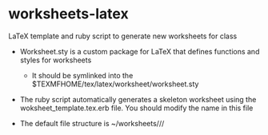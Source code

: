 worksheets-latex
================

LaTeX template and ruby script to generate new worksheets for class

+ Worksheet.sty is a custom package for LaTeX that defines functions and styles for worksheets
	 + It should be symlinked into the $TEXMFHOME/tex/latex/worksheet/worksheet.sty

+ The ruby script automatically generates a skeleton worksheet using the woksheet_template.tex.erb file. You should modify the name in this file

+ The default file structure is ~/worksheets/<classname>/<date>/<title>.tex
	
+ During worksheet generation, and option will be presented to generate problems as well
  + Current problems include integer and fraction addition/subtraction/multiplication/division
  
**TODO:**
+ Single-operation alegbraic equations in one variable
+ Two operation algebraic equations in one variable
+ Quadratic equations

